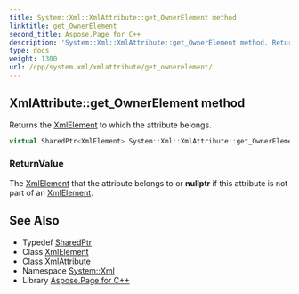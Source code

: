 ```yaml
---
title: System::Xml::XmlAttribute::get_OwnerElement method
linktitle: get_OwnerElement
second_title: Aspose.Page for C++
description: 'System::Xml::XmlAttribute::get_OwnerElement method. Returns the XmlElement to which the attribute belongs in C++.'
type: docs
weight: 1300
url: /cpp/system.xml/xmlattribute/get_ownerelement/
---
```

## XmlAttribute::get_OwnerElement method


Returns the [XmlElement](../../xmlelement/) to which the attribute belongs.

```cpp
virtual SharedPtr<XmlElement> System::Xml::XmlAttribute::get_OwnerElement()
```


### ReturnValue

The [XmlElement](../../xmlelement/) that the attribute belongs to or **nullptr** if this attribute is not part of an [XmlElement](../../xmlelement/).

## See Also

* Typedef [SharedPtr](../../../system/sharedptr/)
* Class [XmlElement](../../xmlelement/)
* Class [XmlAttribute](../)
* Namespace [System::Xml](../../)
* Library [Aspose.Page for C++](../../../)
